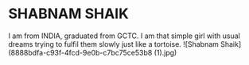 # SHABNAM SHAIK
I am from INDIA, graduated from GCTC. I am that simple girl with usual dreams trying to fulfil them slowly just like a tortoise. 
![Shabnam Shaik](8888bdfa-c93f-4fcd-9e0b-c7bc75ce53b8 (1).jpg)
